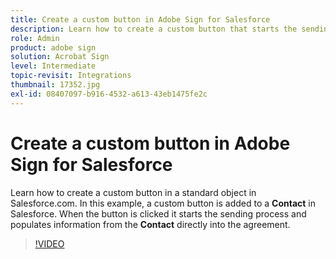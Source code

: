 ```yaml
---
title: Create a custom button in Adobe Sign for Salesforce
description: Learn how to create a custom button that starts the sending process and auto populates an agreement
role: Admin
product: adobe sign
solution: Acrobat Sign
level: Intermediate
topic-revisit: Integrations
thumbnail: 17352.jpg
exl-id: 08407097-b916-4532-a613-43eb1475fe2c
---
```

# Create a custom button in Adobe Sign for Salesforce

Learn how to create a custom button in a standard object in Salesforce.com. In this example, a custom button is added to a **Contact** in Salesforce. When the button is clicked it starts the sending process and populates information from the **Contact** directly into the agreement.

>[!VIDEO](https://video.tv.adobe.com/v/17352?hidetitle=true)
